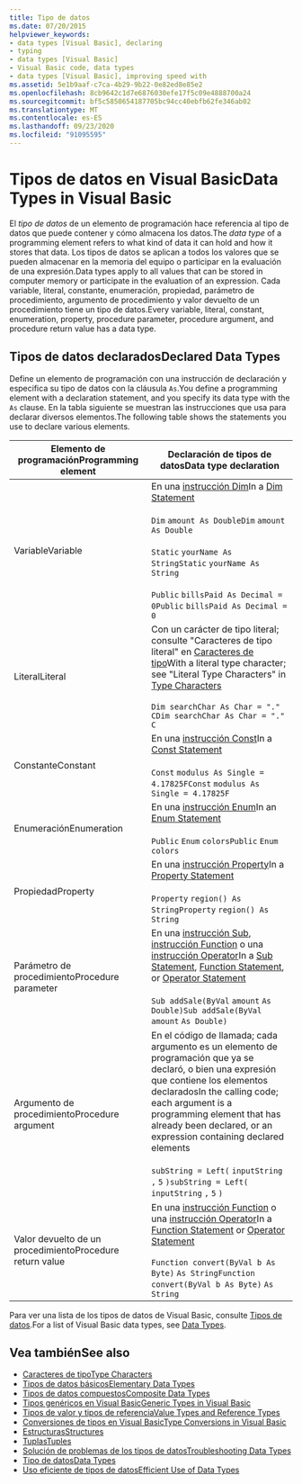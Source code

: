 ```yaml
---
title: Tipo de datos
ms.date: 07/20/2015
helpviewer_keywords:
- data types [Visual Basic], declaring
- typing
- data types [Visual Basic]
- Visual Basic code, data types
- data types [Visual Basic], improving speed with
ms.assetid: 5e1b9aaf-c7ca-4b29-9b22-0e82ed8e85e2
ms.openlocfilehash: 8cb9642c1d7e6876030efe17f5c09e4888700a24
ms.sourcegitcommit: bf5c5850654187705bc94cc40ebfb62fe346ab02
ms.translationtype: MT
ms.contentlocale: es-ES
ms.lasthandoff: 09/23/2020
ms.locfileid: "91095595"
---
```

# <a name="data-types-in-visual-basic"></a><span data-ttu-id="641e1-102">Tipos de datos en Visual Basic</span><span class="sxs-lookup"><span data-stu-id="641e1-102">Data Types in Visual Basic</span></span>

<span data-ttu-id="641e1-103">El *tipo de datos* de un elemento de programación hace referencia al tipo de datos que puede contener y cómo almacena los datos.</span><span class="sxs-lookup"><span data-stu-id="641e1-103">The *data type* of a programming element refers to what kind of data it can hold and how it stores that data.</span></span> <span data-ttu-id="641e1-104">Los tipos de datos se aplican a todos los valores que se pueden almacenar en la memoria del equipo o participar en la evaluación de una expresión.</span><span class="sxs-lookup"><span data-stu-id="641e1-104">Data types apply to all values that can be stored in computer memory or participate in the evaluation of an expression.</span></span> <span data-ttu-id="641e1-105">Cada variable, literal, constante, enumeración, propiedad, parámetro de procedimiento, argumento de procedimiento y valor devuelto de un procedimiento tiene un tipo de datos.</span><span class="sxs-lookup"><span data-stu-id="641e1-105">Every variable, literal, constant, enumeration, property, procedure parameter, procedure argument, and procedure return value has a data type.</span></span>  
  
## <a name="declared-data-types"></a><span data-ttu-id="641e1-106">Tipos de datos declarados</span><span class="sxs-lookup"><span data-stu-id="641e1-106">Declared Data Types</span></span>  

 <span data-ttu-id="641e1-107">Define un elemento de programación con una instrucción de declaración y especifica su tipo de datos con la cláusula `As`.</span><span class="sxs-lookup"><span data-stu-id="641e1-107">You define a programming element with a declaration statement, and you specify its data type with the `As` clause.</span></span> <span data-ttu-id="641e1-108">En la tabla siguiente se muestran las instrucciones que usa para declarar diversos elementos.</span><span class="sxs-lookup"><span data-stu-id="641e1-108">The following table shows the statements you use to declare various elements.</span></span>  
  
|<span data-ttu-id="641e1-109">Elemento de programación</span><span class="sxs-lookup"><span data-stu-id="641e1-109">Programming element</span></span>|<span data-ttu-id="641e1-110">Declaración de tipos de datos</span><span class="sxs-lookup"><span data-stu-id="641e1-110">Data type declaration</span></span>|  
|-------------------------|---------------------------|  
|<span data-ttu-id="641e1-111">Variable</span><span class="sxs-lookup"><span data-stu-id="641e1-111">Variable</span></span>|<span data-ttu-id="641e1-112">En una [instrucción Dim](../../../language-reference/statements/dim-statement.md)</span><span class="sxs-lookup"><span data-stu-id="641e1-112">In a [Dim Statement](../../../language-reference/statements/dim-statement.md)</span></span><br /><br /> <span data-ttu-id="641e1-113">`Dim`   `amount As Double`</span><span class="sxs-lookup"><span data-stu-id="641e1-113">`Dim`   `amount As Double`</span></span><br /><br /> <span data-ttu-id="641e1-114">`Static`   `yourName As String`</span><span class="sxs-lookup"><span data-stu-id="641e1-114">`Static`   `yourName As String`</span></span><br /><br /> <span data-ttu-id="641e1-115">`Public`   `billsPaid As Decimal = 0`</span><span class="sxs-lookup"><span data-stu-id="641e1-115">`Public`   `billsPaid As Decimal = 0`</span></span>|  
|<span data-ttu-id="641e1-116">Literal</span><span class="sxs-lookup"><span data-stu-id="641e1-116">Literal</span></span>|<span data-ttu-id="641e1-117">Con un carácter de tipo literal; consulte "Caracteres de tipo literal" en [Caracteres de tipo](type-characters.md)</span><span class="sxs-lookup"><span data-stu-id="641e1-117">With a literal type character; see "Literal Type Characters" in [Type Characters](type-characters.md)</span></span><br /><br /> <span data-ttu-id="641e1-118">`Dim searchChar As Char = "."`  `C`</span><span class="sxs-lookup"><span data-stu-id="641e1-118">`Dim searchChar As Char = "."`  `C`</span></span>|  
|<span data-ttu-id="641e1-119">Constante</span><span class="sxs-lookup"><span data-stu-id="641e1-119">Constant</span></span>|<span data-ttu-id="641e1-120">En una [instrucción Const](../../../language-reference/statements/const-statement.md)</span><span class="sxs-lookup"><span data-stu-id="641e1-120">In a [Const Statement](../../../language-reference/statements/const-statement.md)</span></span><br /><br /> <span data-ttu-id="641e1-121">`Const`   `modulus As Single = 4.17825F`</span><span class="sxs-lookup"><span data-stu-id="641e1-121">`Const`   `modulus As Single = 4.17825F`</span></span>|  
|<span data-ttu-id="641e1-122">Enumeración</span><span class="sxs-lookup"><span data-stu-id="641e1-122">Enumeration</span></span>|<span data-ttu-id="641e1-123">En una [instrucción Enum](../../../language-reference/statements/enum-statement.md)</span><span class="sxs-lookup"><span data-stu-id="641e1-123">In an [Enum Statement](../../../language-reference/statements/enum-statement.md)</span></span><br /><br /> <span data-ttu-id="641e1-124">`Public`   `Enum`   `colors`</span><span class="sxs-lookup"><span data-stu-id="641e1-124">`Public`   `Enum`   `colors`</span></span>|  
|<span data-ttu-id="641e1-125">Propiedad</span><span class="sxs-lookup"><span data-stu-id="641e1-125">Property</span></span>|<span data-ttu-id="641e1-126">En una [instrucción Property](../../../language-reference/statements/property-statement.md)</span><span class="sxs-lookup"><span data-stu-id="641e1-126">In a [Property Statement](../../../language-reference/statements/property-statement.md)</span></span><br /><br /> <span data-ttu-id="641e1-127">`Property`   `region() As String`</span><span class="sxs-lookup"><span data-stu-id="641e1-127">`Property`   `region() As String`</span></span>|  
|<span data-ttu-id="641e1-128">Parámetro de procedimiento</span><span class="sxs-lookup"><span data-stu-id="641e1-128">Procedure parameter</span></span>|<span data-ttu-id="641e1-129">En una [instrucción Sub](../../../language-reference/statements/sub-statement.md), [instrucción Function](../../../language-reference/statements/function-statement.md) o una [instrucción Operator](../../../language-reference/statements/operator-statement.md)</span><span class="sxs-lookup"><span data-stu-id="641e1-129">In a [Sub Statement](../../../language-reference/statements/sub-statement.md), [Function Statement](../../../language-reference/statements/function-statement.md), or [Operator Statement](../../../language-reference/statements/operator-statement.md)</span></span><br /><br /> <span data-ttu-id="641e1-130">`Sub addSale(ByVal`   `amount`   `As Double)`</span><span class="sxs-lookup"><span data-stu-id="641e1-130">`Sub addSale(ByVal`   `amount`   `As Double)`</span></span>|  
|<span data-ttu-id="641e1-131">Argumento de procedimiento</span><span class="sxs-lookup"><span data-stu-id="641e1-131">Procedure argument</span></span>|<span data-ttu-id="641e1-132">En el código de llamada; cada argumento es un elemento de programación que ya se declaró, o bien una expresión que contiene los elementos declarados</span><span class="sxs-lookup"><span data-stu-id="641e1-132">In the calling code; each argument is a programming element that has already been declared, or an expression containing declared elements</span></span><br /><br /> <span data-ttu-id="641e1-133">`subString = Left(`  `inputString`  `,`   `5`  `)`</span><span class="sxs-lookup"><span data-stu-id="641e1-133">`subString = Left(`  `inputString`  `,`   `5`  `)`</span></span>|  
|<span data-ttu-id="641e1-134">Valor devuelto de un procedimiento</span><span class="sxs-lookup"><span data-stu-id="641e1-134">Procedure return value</span></span>|<span data-ttu-id="641e1-135">En una [instrucción Function](../../../language-reference/statements/function-statement.md) o una [instrucción Operator](../../../language-reference/statements/operator-statement.md)</span><span class="sxs-lookup"><span data-stu-id="641e1-135">In a [Function Statement](../../../language-reference/statements/function-statement.md) or [Operator Statement](../../../language-reference/statements/operator-statement.md)</span></span><br /><br /> <span data-ttu-id="641e1-136">`Function convert(ByVal b As Byte)`   `As String`</span><span class="sxs-lookup"><span data-stu-id="641e1-136">`Function convert(ByVal b As Byte)`   `As String`</span></span>|  
  
 <span data-ttu-id="641e1-137">Para ver una lista de los tipos de datos de Visual Basic, consulte [Tipos de datos](../../../language-reference/data-types/index.md).</span><span class="sxs-lookup"><span data-stu-id="641e1-137">For a list of Visual Basic data types, see [Data Types](../../../language-reference/data-types/index.md).</span></span>  
  
## <a name="see-also"></a><span data-ttu-id="641e1-138">Vea también</span><span class="sxs-lookup"><span data-stu-id="641e1-138">See also</span></span>

- [<span data-ttu-id="641e1-139">Caracteres de tipo</span><span class="sxs-lookup"><span data-stu-id="641e1-139">Type Characters</span></span>](type-characters.md)
- [<span data-ttu-id="641e1-140">Tipos de datos básicos</span><span class="sxs-lookup"><span data-stu-id="641e1-140">Elementary Data Types</span></span>](elementary-data-types.md)
- [<span data-ttu-id="641e1-141">Tipos de datos compuestos</span><span class="sxs-lookup"><span data-stu-id="641e1-141">Composite Data Types</span></span>](composite-data-types.md)
- [<span data-ttu-id="641e1-142">Tipos genéricos en Visual Basic</span><span class="sxs-lookup"><span data-stu-id="641e1-142">Generic Types in Visual Basic</span></span>](generic-types.md)
- [<span data-ttu-id="641e1-143">Tipos de valor y tipos de referencia</span><span class="sxs-lookup"><span data-stu-id="641e1-143">Value Types and Reference Types</span></span>](value-types-and-reference-types.md)
- [<span data-ttu-id="641e1-144">Conversiones de tipos en Visual Basic</span><span class="sxs-lookup"><span data-stu-id="641e1-144">Type Conversions in Visual Basic</span></span>](type-conversions.md)
- [<span data-ttu-id="641e1-145">Estructuras</span><span class="sxs-lookup"><span data-stu-id="641e1-145">Structures</span></span>](structures.md)
- [<span data-ttu-id="641e1-146">Tuplas</span><span class="sxs-lookup"><span data-stu-id="641e1-146">Tuples</span></span>](tuples.md)
- [<span data-ttu-id="641e1-147">Solución de problemas de los tipos de datos</span><span class="sxs-lookup"><span data-stu-id="641e1-147">Troubleshooting Data Types</span></span>](troubleshooting-data-types.md)
- [<span data-ttu-id="641e1-148">Tipo de datos</span><span class="sxs-lookup"><span data-stu-id="641e1-148">Data Types</span></span>](../../../language-reference/data-types/index.md)
- [<span data-ttu-id="641e1-149">Uso eficiente de tipos de datos</span><span class="sxs-lookup"><span data-stu-id="641e1-149">Efficient Use of Data Types</span></span>](efficient-use-of-data-types.md)
